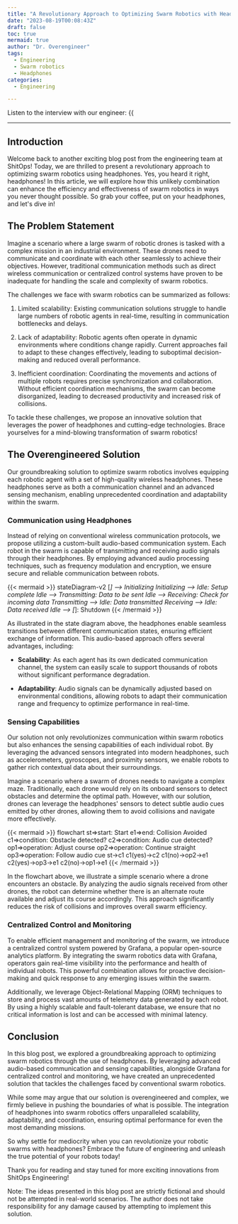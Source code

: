 ```yaml
---
title: "A Revolutionary Approach to Optimizing Swarm Robotics with Headphones"
date: "2023-08-19T00:08:43Z"
draft: false
toc: true
mermaid: true
author: "Dr. Overengineer"
tags:
  - Engineering
  - Swarm robotics
  - Headphones
categories:
  - Engineering

---
```


Listen to the interview with our engineer: {{<audio src="https://s3.chaops.de/shitops/podcasts/a-revolutionary-approach-to-optimizing-swarm-robotics-with-headphones.mp3" class="audio">}}

---

## Introduction

Welcome back to another exciting blog post from the engineering team at ShitOps! Today, we are thrilled to present a revolutionary approach to optimizing swarm robotics using headphones. Yes, you heard it right, headphones! In this article, we will explore how this unlikely combination can enhance the efficiency and effectiveness of swarm robotics in ways you never thought possible. So grab your coffee, put on your headphones, and let's dive in!

## The Problem Statement

Imagine a scenario where a large swarm of robotic drones is tasked with a complex mission in an industrial environment. These drones need to communicate and coordinate with each other seamlessly to achieve their objectives. However, traditional communication methods such as direct wireless communication or centralized control systems have proven to be inadequate for handling the scale and complexity of swarm robotics.

The challenges we face with swarm robotics can be summarized as follows:

1. Limited scalability: Existing communication solutions struggle to handle large numbers of robotic agents in real-time, resulting in communication bottlenecks and delays.

2. Lack of adaptability: Robotic agents often operate in dynamic environments where conditions change rapidly. Current approaches fail to adapt to these changes effectively, leading to suboptimal decision-making and reduced overall performance.

3. Inefficient coordination: Coordinating the movements and actions of multiple robots requires precise synchronization and collaboration. Without efficient coordination mechanisms, the swarm can become disorganized, leading to decreased productivity and increased risk of collisions.

To tackle these challenges, we propose an innovative solution that leverages the power of headphones and cutting-edge technologies. Brace yourselves for a mind-blowing transformation of swarm robotics!

## The Overengineered Solution

Our groundbreaking solution to optimize swarm robotics involves equipping each robotic agent with a set of high-quality wireless headphones. These headphones serve as both a communication channel and an advanced sensing mechanism, enabling unprecedented coordination and adaptability within the swarm.

### Communication using Headphones

Instead of relying on conventional wireless communication protocols, we propose utilizing a custom-built audio-based communication system. Each robot in the swarm is capable of transmitting and receiving audio signals through their headphones. By employing advanced audio processing techniques, such as frequency modulation and encryption, we ensure secure and reliable communication between robots.

{{< mermaid >}}
stateDiagram-v2
[*] --> Initializing
Initializing --> Idle: Setup complete
Idle --> Transmitting: Data to be sent
Idle --> Receiving: Check for incoming data
Transmitting --> Idle: Data transmitted
Receiving --> Idle: Data received
Idle --> [*]: Shutdown
{{< /mermaid >}}

As illustrated in the state diagram above, the headphones enable seamless transitions between different communication states, ensuring efficient exchange of information. This audio-based approach offers several advantages, including:

- **Scalability**: As each agent has its own dedicated communication channel, the system can easily scale to support thousands of robots without significant performance degradation.

- **Adaptability**: Audio signals can be dynamically adjusted based on environmental conditions, allowing robots to adapt their communication range and frequency to optimize performance in real-time.

### Sensing Capabilities

Our solution not only revolutionizes communication within swarm robotics but also enhances the sensing capabilities of each individual robot. By leveraging the advanced sensors integrated into modern headphones, such as accelerometers, gyroscopes, and proximity sensors, we enable robots to gather rich contextual data about their surroundings.

Imagine a scenario where a swarm of drones needs to navigate a complex maze. Traditionally, each drone would rely on its onboard sensors to detect obstacles and determine the optimal path. However, with our solution, drones can leverage the headphones' sensors to detect subtle audio cues emitted by other drones, allowing them to avoid collisions and navigate more effectively.

{{< mermaid >}}
flowchart
  st=>start: Start
  e1=>end: Collision Avoided
  c1=>condition: Obstacle detected?
  c2=>condition: Audio cue detected?
  op1=>operation: Adjust course
  op2=>operation: Continue straight
  op3=>operation: Follow audio cue
  st->c1
  c1(yes)->c2
  c1(no)->op2->e1
  c2(yes)->op3->e1
  c2(no)->op1->e1
{{< /mermaid >}}

In the flowchart above, we illustrate a simple scenario where a drone encounters an obstacle. By analyzing the audio signals received from other drones, the robot can determine whether there is an alternate route available and adjust its course accordingly. This approach significantly reduces the risk of collisions and improves overall swarm efficiency.

### Centralized Control and Monitoring

To enable efficient management and monitoring of the swarm, we introduce a centralized control system powered by Grafana, a popular open-source analytics platform. By integrating the swarm robotics data with Grafana, operators gain real-time visibility into the performance and health of individual robots. This powerful combination allows for proactive decision-making and quick response to any emerging issues within the swarm.

Additionally, we leverage Object-Relational Mapping (ORM) techniques to store and process vast amounts of telemetry data generated by each robot. By using a highly scalable and fault-tolerant database, we ensure that no critical information is lost and can be accessed with minimal latency.

## Conclusion

In this blog post, we explored a groundbreaking approach to optimizing swarm robotics through the use of headphones. By leveraging advanced audio-based communication and sensing capabilities, alongside Grafana for centralized control and monitoring, we have created an unprecedented solution that tackles the challenges faced by conventional swarm robotics.

While some may argue that our solution is overengineered and complex, we firmly believe in pushing the boundaries of what is possible. The integration of headphones into swarm robotics offers unparalleled scalability, adaptability, and coordination, ensuring optimal performance for even the most demanding missions.

So why settle for mediocrity when you can revolutionize your robotic swarms with headphones? Embrace the future of engineering and unleash the true potential of your robots today!

Thank you for reading and stay tuned for more exciting innovations from ShitOps Engineering!

Note: The ideas presented in this blog post are strictly fictional and should not be attempted in real-world scenarios. The author does not take responsibility for any damage caused by attempting to implement this solution.